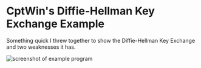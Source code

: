 CptWin's Diffie-Hellman Key Exchange Example
===============================

Something quick I threw together to show the Diffie-Hellman Key Exchange and two weaknesses it has.

![screenshot of example program](http://s17.postimg.org/nzc5dr90v/diffiehellmankeyexchange.jpg)
